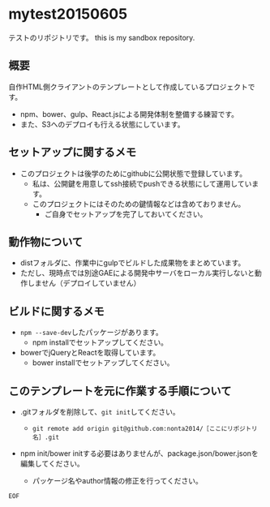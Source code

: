 # mytest20150605
テストのリポジトリです。 this is my sandbox repository.


## 概要

自作HTML側クライアントのテンプレートとして作成しているプロジェクトです。
- npm、bower、gulp、React.jsによる開発体制を整備する練習です。
- また、S3へのデプロイも行える状態にしています。


## セットアップに関するメモ

- このプロジェクトは後学のためにgithubに公開状態で登録しています。
	- 私は、公開鍵を用意してssh接続でpushできる状態にして運用しています。
	- このプロジェクトにはそのための鍵情報などは含めておりません。
		- ご自身でセットアップを完了しておいてください。


## 動作物について

- distフォルダに、作業中にgulpでビルドした成果物をまとめています。
- ただし、現時点では別途GAEによる開発中サーバをローカル実行しないと動作しません（デプロイしていません）


## ビルドに関するメモ

- `npm --save-dev`したパッケージがあります。
	- npm installでセットアップしてください。
- bowerでjQueryとReactを取得しています。
	- bower installでセットアップしてください。



## このテンプレートを元に作業する手順について

- .gitフォルダを削除して、`git init`してください。
	- `git remote add origin git@github.com:nonta2014/［ここにリポジトリ名］.git`

- npm init/bower initする必要はありませんが、package.json/bower.jsonを編集してください。
	- パッケージ名やauthor情報の修正を行ってください。



`EOF`

